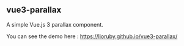 ## vue3-parallax
A simple Vue.js 3 parallax component.

You can see the demo here : https://lioruby.github.io/vue3-parallax/

